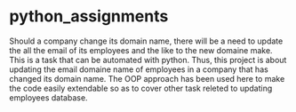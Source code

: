 # python_assignments
Should a company change its domain name, there will be a need to update the all the email of its employees and the like to the new domaine make. 
This is a task that can be automated with python. 
Thus, this project is about updating the email domaine name of employees in a company that has changed its domain name. 
The OOP approach has been used here to make the code easily extendable so as to cover other task releted to updating employees database.
